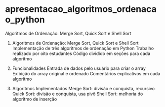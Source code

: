 # apresentacao_algoritmos_ordenacao_python
Algoritmos de Ordenação: Merge Sort, Quick Sort e Shell Sort

1. Algoritmos de Ordenação: Merge Sort, Quick Sort e Shell Sort
Implementação de três algoritmos de ordenação em Python
Trabalho realizado por oito estudantes
Código dividido em seções para cada algoritmo

2. Funcionalidades
Entrada de dados pelo usuário para criar o array
Exibição do array original e ordenado
Comentários explicativos em cada algoritmo

3. Algoritmos Implementados
Merge Sort: divisão e conquista, recursivo
Quick Sort: divisão e conquista, usa pivô
Shell Sort: melhoria do algoritmo de inserção
